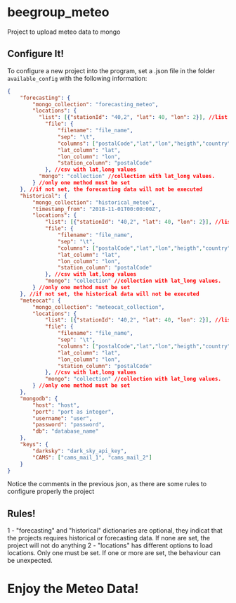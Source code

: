 # beegroup_meteo

Project to upload meteo data to mongo

## Configure It!

To configure a new project into the program, set a <project>.json file in the folder `available_config` with the following information:

```json
{
	"forecasting": {
		"mongo_collection": "forecasting_meteo",
		"locations": {
		  "list": [{"stationId": "40,2", "lat": 40, "lon": 2}], //list of lat,long strings
            "file": {
                "filename": "file_name",
                "sep": "\t",
                "columns": ["postalCode","lat","lon","heigth","country","unused1","unused2","unused3"],
                "lat_column": "lat",
                "lon_column": "lon",
                "station_column": "postalCode"
            }, //csv with lat,long values
		  "mongo": "collection" //collection with lat_long values.
	    } //only one method must be set
	}, //if not set, the forecasting data will not be executed
	"historical": {
		"mongo_collection": "historical_meteo",
		"timestamp_from": "2018-11-01T00:00:00Z",
		"locations": {
            "list": [{"stationId": "40,2", "lat": 40, "lon": 2}], //list of lat,long strings
            "file": {
                "filename": "file_name",
                "sep": "\t",
                "columns": ["postalCode","lat","lon","heigth","country","unused1","unused2","unused3"],
                "lat_column": "lat",
                "lon_column": "lon",
                "station_column": "postalCode"
            }, //csv with lat,long values
            "mongo": "collection" //collection with lat_long values.
        } //only one method must be set
	}, //if not set, the historical data will not be executed
	"meteocat": {
		"mongo_collection": "meteocat_collection",
		"locations": {
            "list": [{"stationId": "40,2", "lat": 40, "lon": 2}], //list of lat,long strings
            "file": {
                "filename": "file_name",
                "sep": "\t",
                "columns": ["postalCode","lat","lon","heigth","country","unused1","unused2","unused3"],
                "lat_column": "lat",
                "lon_column": "lon",
                "station_column": "postalCode"
            }, //csv with lat,long values
            "mongo": "collection" //collection with lat_long values.
        } //only one method must be set
    },
	"mongodb": {
		"host": "host",
		"port": "port as integer",
		"username": "user",
		"password": "password",
		"db": "database_name"
	},
	"keys": {
		"darksky": "dark_sky_api_key",
		"CAMS": ["cams_mail_1", "cams_mail_2"]
	}
}
```

Notice the comments in the previous json, as there are some rules to configure properly the project

## Rules! 

1 - "forecasting" and "historical" dictionaries are optional, they indicat that the projects requires historical or forecasting data. If none are set, the project will not do anything
2 - "locations" has different options to load locations. Only one must be set. If one or more are set, the behaviour can be unexpected.

# Enjoy the Meteo Data!